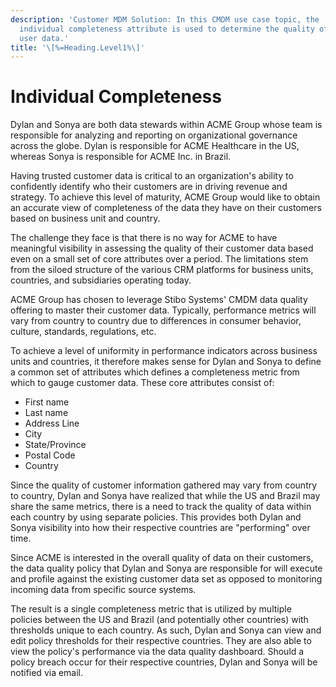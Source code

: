 ```yaml
---
description: 'Customer MDM Solution: In this CMDM use case topic, the
  individual completeness attribute is used to determine the quality of
  user data.'
title: '\[%=Heading.Level1%\]'
---
```


Individual Completeness
=======================

Dylan and Sonya are both data stewards within ACME Group whose team is
responsible for analyzing and reporting on organizational governance
across the globe. Dylan is responsible for ACME Healthcare in the US,
whereas Sonya is responsible for ACME Inc. in Brazil.

Having trusted customer data is critical to an organization's ability to
confidently identify who their customers are in driving revenue and
strategy. To achieve this level of maturity, ACME Group would like to
obtain an accurate view of completeness of the data they have on their
customers based on business unit and country.

The challenge they face is that there is no way for ACME to have
meaningful visibility in assessing the quality of their customer data
based even on a small set of core attributes over a period. The
limitations stem from the siloed structure of the various CRM platforms
for business units, countries, and subsidiaries operating today.

ACME Group has chosen to leverage Stibo Systems\' CMDM data quality
offering to master their customer data. Typically, performance metrics
will vary from country to country due to differences in consumer
behavior, culture, standards, regulations, etc.

To achieve a level of uniformity in performance indicators across
business units and countries, it therefore makes sense for Dylan and
Sonya to define a common set of attributes which defines a completeness
metric from which to gauge customer data. These core attributes consist
of:

-   First name
-   Last name
-   Address Line
-   City
-   State/Province
-   Postal Code
-   Country

Since the quality of customer information gathered may vary from country
to country, Dylan and Sonya have realized that while the US and Brazil
may share the same metrics, there is a need to track the quality of data
within each country by using separate policies. This provides both Dylan
and Sonya visibility into how their respective countries are
"performing" over time.

Since ACME is interested in the overall quality of data on their
customers, the data quality policy that Dylan and Sonya are responsible
for will execute and profile against the existing customer data set as
opposed to monitoring incoming data from specific source systems.

The result is a single completeness metric that is utilized by multiple
policies between the US and Brazil (and potentially other countries)
with thresholds unique to each country. As such, Dylan and Sonya can
view and edit policy thresholds for their respective countries. They are
also able to view the policy's performance via the data quality
dashboard. Should a policy breach occur for their respective countries,
Dylan and Sonya will be notified via email.
